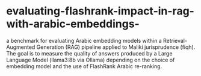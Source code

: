 # evaluating-flashrank-impact-in-rag-with-arabic-embeddings-
a benchmark for evaluating Arabic embedding models within a Retrieval-Augmented Generation (RAG) pipeline applied to Maliki jurisprudence (fiqh). The goal is to measure the quality of answers produced by a Large Language Model (llama3:8b via Ollama) depending on the choice of embedding model and the use of FlashRank Arabic re-ranking.
